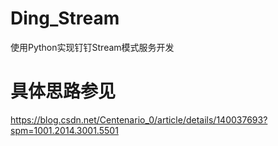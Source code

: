 # Ding_Stream
使用Python实现钉钉Stream模式服务开发
# 具体思路参见
https://blog.csdn.net/Centenario_0/article/details/140037693?spm=1001.2014.3001.5501
